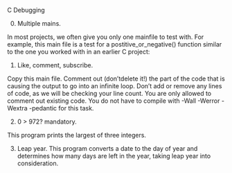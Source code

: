 C Debugging



0. Multiple mains.

In most projects, we often give you only one mainfile to test with.
For example, this main file is a test for a
postitive_or_negative() function similar to the one you worked with in an
earlier C project:


1. Like, comment, subscribe.

Copy this main file. Comment out (don’tdelete it!) the part of the code that is causing the output to go into an infinite loop.
Don’t add or remove any lines of code, as we will be checking your line count. You
are only allowed to comment out existing code. You do not have to compile with
-Wall -Werror -Wextra -pedantic for this task.


2. 0 > 972? mandatory.

This program prints the largest of three integers.


3. Leap year.
This program converts a date to the day of year and determines
how many days are left in the year, taking leap year into consideration.
